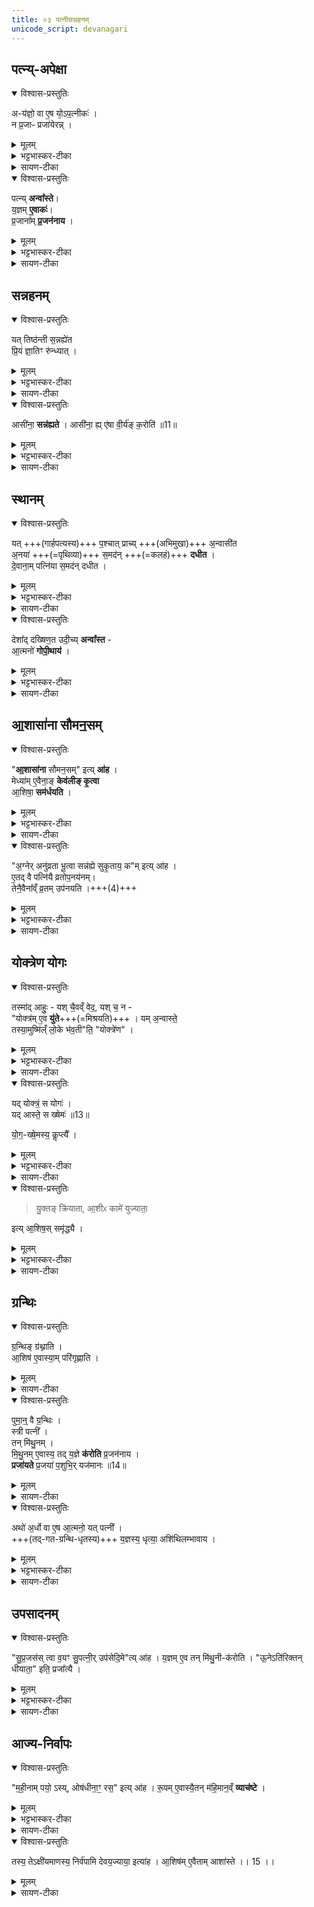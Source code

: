 ```yaml
---
title: ०३ पत्नीसन्नहनम्  
unicode_script: devanagari
---
```



## पत्न्य्-अपेक्षा
<details open><summary>विश्वास-प्रस्तुतिः</summary>

अ-य॑ज्ञो॒ वा ए॒ष यो᳕ऽप॒त्नीकः॑ ।  
न प्र॒जाᳶ प्रजा॑येरन्न् ।
</details>

<details><summary>मूलम्</summary>

अय॑ज्ञो॒ वा ए॒षः ।
यो॑ऽप॒त्नीकः॑ ।
न प्र॒जाᳶ प्रजा॑येरन्न् ।
</details>

<details><summary>भट्टभास्कर-टीका</summary>

1अयज्ञो वा इत्यादि ॥ यज्ञोऽप्ययज्ञः यज्ञकार्याकरणात्, यथा पुत्रकार्याकरणात् पुत्रोऽप्यपुत्र इत्युच्यते ।
</details>

<details><summary>सायण-टीका</summary>

योक्त्रबन्धनाय गार्हपत्यसमीपे पत्न्या उपवेशनं विधत्ते – ‘अयज्ञो वा एषः। योऽपत्नीकः। न प्रजाः प्रजायेरन्। 
</details>

<details open><summary>विश्वास-प्रस्तुतिः</summary>

पत्न्य् **अन्वा᳚स्ते**।  
य॒ज्ञम् **ए॒वाकः॑**।  
प्र॒जाना᳚म् **प्र॒जन॑नाय** ।
</details>

<details><summary>मूलम्</summary>

पत्न्यन्वा᳚स्ते ।
य॒ज्ञमे॒वाकः॑ ।  
प्र॒जाना᳚म्प्र॒जन॑नाय ।
</details>

<details><summary>भट्टभास्कर-टीका</summary>

अन्वास्ते गार्हपत्यमनुगताऽऽस्ते । तथा कुर्वन्ती अयज्ञापनोदनेन यज्ञमेवाकः करोति । लुङि पूर्ववत् च्लेर्लुक् ।
</details>

<details><summary>सायण-टीका</summary>

पत्न्यन्वास्ते। यज्ञमेवाकः। प्रजानां प्रजननाय’ (ब्रा. का. ३ प्र. ३ अ. ३) इति। अकः कृतवान्भवति। 
</details>

## सन्नहनम्
<details open><summary>विश्वास-प्रस्तुतिः</summary>

यत् तिष्ठ॑न्ती स॒न्नह्ये॑त  
प्रि॒यं ज्ञा॒तिꣳ रु॑न्ध्यात् ।
</details>

<details><summary>मूलम्</summary>

यत्तिष्ठ॑न्ती स॒न्नह्ये॑त ।
प्रि॒यं ज्ञा॒तिꣳ रु॑न्ध्यात् ।
</details>

<details><summary>भट्टभास्कर-टीका</summary>

प्रियमिति मातरं पितरं वा, उच्चलितत्वात् ।
</details>

<details><summary>सायण-टीका</summary>

बन्धनकालेऽप्युपवेशनमेव न तूत्थानयित्याह — ‘यत्तिष्ठन्ती संनह्येत। प्रियं ज्ञातिꣳ रुन्ध्यात्। 
</details>

<details open><summary>विश्वास-प्रस्तुतिः</summary>

आसी॑ना॒ **सन्न॑ह्यते** ।
आसी॑ना॒ ह्य् ए॑षा वी॒र्य॑ङ् क॒रोति॑ ॥11॥
</details>

<details><summary>मूलम्</summary>

आसी॑ना॒ सन्न॑ह्यते ।
आसी॑ना॒ ह्ये॑षा वी॒र्य॑ङ्क॒रोति॑ ॥11॥
</details>

<details><summary>भट्टभास्कर-टीका</summary>

आसीना हि वीर्यवती स्त्री भवति न तथा तिष्ठन्ती ।
</details>

<details><summary>सायण-टीका</summary>

आसीना संनह्यते। आसीना ह्येषा वीर्यं करोति’ (ब्रा. का. ३ प्र. ३ अ. ३) इति। रुन्ध्यात् नाशयेत्। 
</details>

## स्थानम्
<details open><summary>विश्वास-प्रस्तुतिः</summary>

यत् +++(गार्हपत्यस्य)+++ प॒श्चात् प्राच्य् +++(अभिमुखा)+++ अ॒न्वासी॑त  
अ॒नया॑ +++(=पृथिव्या)+++ स॒मद॑न् +++(=कलहं)+++ **दधीत** ।  
दे॒वाना॒म् पत्नि॑या स॒मद॑न् दधीत ।
</details>

<details><summary>मूलम्</summary>

यत्प॒श्चात्प्राच्य॒न्वासी॑त ।
अ॒नया॑ स॒मद॑न्दधीत ।
दे॒वाना॒म् पत्नि॑या स॒मद॑न् दधीत ।
</details>

<details><summary>भट्टभास्कर-टीका</summary>

पश्चादिति । अपरतो गार्हपत्यस्य । अनया पृथिव्या ।

एवमासीना पत्नी समदं कलहं दधीत तथाऽऽसीनत्वात् पृथिव्याः, ततश्चायज्ञिया स्यात् ।  
इयम् अपि देवानां पत्न्या समदं दधीत देवपत्नीनां स्थानत्वात्तस्य । 
</details>

<details><summary>सायण-टीका</summary>

चिरमप्यवस्थातुं शक्यत्वादासीनायाः सामर्थमस्ति। दिग्देशौ विधत्ते – ‘यत्पश्चात्प्राच्यन्वासीत। अनया समदं दधीत। देवानां पत्निया समदं दधीत। 
</details>

<details open><summary>विश्वास-प्रस्तुतिः</summary>

देशा᳚द् दख्षिण॒त उदी॒च्य् **अन्वा᳚स्त** -  
आ॒त्मनो॑ **गोपी॒थाय॑** ।
</details>

<details><summary>मूलम्</summary>

देशा᳚द्दख्षिण॒त उदी॒च्यन्वा᳚स्ते ।
आ॒त्मनो॑ गोपी॒थाय॑ ।
</details>

<details><summary>भट्टभास्कर-टीका</summary>

तस्मात् ततो देशात् दक्षिणत उदीची उपविशति ॥
</details>

<details><summary>सायण-टीका</summary>

देशाद्दक्षिणत उदीच्यन्वास्ते। आत्मनो गोपीथाय’ (ब्रा. का. ३ प्र. ३ अ.३) इति। समदः कलहः। 
</details>

## आ॒शासा॑ना सौमन॒सम्
<details open><summary>विश्वास-प्रस्तुतिः</summary>

"**आ॒शासा॑ना** सौमन॒सम्" इत्य् **आ॑ह** ।  
मेध्या॑म् ए॒वैना॒ङ् **केव॑लीङ् कृ॒त्वा**  
आ॒शिषा॒ **सम॑र्धयति** ।
</details>

<details><summary>मूलम्</summary>

आ॒शासा॑ना सौमन॒समित्या॑ह ।
मेध्या॑मे॒वैना॒ङ्केव॑लीङ्कृ॒त्वा ।
आ॒शिषा॒ सम॑र्धयति ।
</details>

<details><summary>भट्टभास्कर-टीका</summary>

2आशासानेति योक्त्रेण पत्न्याः संनहनम् ॥
</details>

<details><summary>सायण-टीका</summary>

> ननु सर्वा अपि योषितः सौमनस्यादि-कामान् आशासते  
तत्र को विशेषोऽस्या इत्य् आशङ्क्य मन्त्रे पूर्वार्धस्याभिप्रायमाह —   
‘आशासाना सौमनसमित्याह। मेध्यामेवैनां केवलीं कृत्वा। आशिषा समर्धयति’ (ब्रा. का. ३ प्र. ३ अ. ३) इति।  

देव-यजन-प्रवेशेन यज्ञ-योग्यां पाप-क्षयेण केवलीं कृत्वा  
ऽऽशासानेति ब्रुवन् सत्ययाऽऽशिषा समृद्धां करोति।  
</details>


<details open><summary>विश्वास-प्रस्तुतिः</summary>

"अ॒ग्नेर् अनु॑व्रता भू॒त्वा सन्न॑ह्ये सुकृ॒ताय॒ क"म् इत्य् आ॑ह ।   
ए॒तद् वै पत्नि॑यै व्रतोप॒नय॑नम्।  
तेनै॒वैना᳚व्ँ व्र॒तम् उप॑नयति ।+++(4)+++
</details>

<details><summary>मूलम्</summary>

अ॒ग्नेर् अनु॑व्रता भू॒त्वा सन्न॑ह्ये सुकृ॒ताय॒ कमित्या॑ह ।

ए॒तद्वै पत्नि॑यै व्रतोप॒नय॑नम् ॥12॥  
तेनै॒वैना᳚व्ँव्र॒तमुप॑नयति ।
</details>

<details><summary>भट्टभास्कर-टीका</summary>

व्रतोपनयनमिति । 'अग्नेरनुव्रता' इति च मन्त्रलिङ्गम् ।
</details>

<details><summary>सायण-टीका</summary>

अनुव्रतसूचितमर्थमाह – ‘अग्नेरनुव्रता भूत्वा संनह्ये सुकृताय कमित्याह। एतद्वै पत्नियै व्रतोपनयनम्। तेनैवैनां व्रतमुपनयति’ (ब्रा. का. ३ प्र. ३ अ. ३) इति। 
</details>

## योक्त्रेण योगः
<details open><summary>विश्वास-प्रस्तुतिः</summary>

तस्मा॑द् आहुः॒ - यश् चै॒वव्ँ वेद॒, यश् च॒ न -  
"योक्त्र॑म् ए॒व **यु॑ते**+++(=मिश्रयति)+++ ।
यम् अ॒न्वास्ते॒  
तस्या॒मुष्मि॑ल्ँ लो॒के भ॑व॒ती"ति॒ "योक्त्रे॑ण" ।
</details>

<details><summary>मूलम्</summary>

तस्मा॑दाहुः ।  
यश्चै॒वव्ँ वेद॒ यश्च॒ न ।  
योक्त्र॑मे॒व यु॑ते ।  
यम॒न्वास्ते᳚ ।  
तस्या॒मुष्मि॑ल्ँ लो॒के भ॑व॒तीति॒ योक्त्रे॑ण ।
</details>

<details><summary>भट्टभास्कर-टीका</summary>

तस्माद् आहुर् इति ।  
यश्चैवं संनहन-महिमानं वेद  
यश्च न वेद लौकिकः  
ते सर्वेऽपि वक्ष्यमाणम् आहुः ।  
योक्त्रेण यत् संनहनं, तद् **युते** मिश्रयति  
नित्याविनाभूताम् एनां करोति ।  
व्यत्ययेनात्मनेपदम् ।  
कथं? यमन्वास्ते अनुवर्तते तस्यैव अमुष्मिन् परस्मिन् लोके भवति योक्त्रेण सन्नद्धा पत्नीति, एवं संनहनं अवियोगायेति सर्वेपि वदन्ति । 'अनुव्रता' इति मन्त्रपदमेतेन व्याख्यातम् ।
</details>

<details><summary>सायण-टीका</summary>

अस्मिन्नर्थे लौकिकवैदिकप्रसिद्धिं दर्शयति — ‘तस्मादाहुः। यश्चैवं वेद यश्च न। योक्त्रमेव युते। यमन्वास्ते। तस्यामुष्मिँल्लोके भवतीति योक्त्रेण’ (ब्रा. का. ३ प्र. ३ अ. ३) इति। 
</details>

<details open><summary>विश्वास-प्रस्तुतिः</summary>

यद् योक्त्रं॒ स योगः॑ ।   
यद् आस्ते॒ स ख्षेमः॑ ॥13॥  

यो॒ग॒-ख्षे॒मस्य॒ कॢप्त्यै᳚ ।
</details>

<details><summary>मूलम्</summary>

यद्योक्त्र᳚म् ।
स योगः॑ ।

यदास्ते᳚ ।
स ख्षेमः॑ ॥13॥

यो॒ग॒ख्षे॒मस्य॒ कॢप्त्यै᳚ ।
</details>

<details><summary>भट्टभास्कर-टीका</summary>

किञ्चेत्याह - योक्त्रं योगः अलब्धलाभतुल्यः, आसनं नाम क्षेमः लब्धपरिपालनतुल्यः, तस्मादासनं योक्त्रेण संनहनं योगक्षेमस्य कॢप्त्यै भवति, योगः सन्निहितः क्षेमः योगक्षेमः ॥
</details>

<details><summary>सायण-टीका</summary>

प्रकारान्तरेण योक्त्रं स्तौति – ‘यद्योक्त्रम्। स योगः। यदास्ते। स क्षेमः। योगक्षेमस्य कॢप्त्यै’ (ब्रा. का. ३ प्र. ३ अ. ३) इति। अप्राप्तस्य वस्तुनः प्राप्तिर्योगः। प्राप्तस्य रक्षणं क्षेमः। 
</details>


<details open><summary>विश्वास-प्रस्तुतिः</summary>

> यु॒क्तङ् क्रि॑याता, आ॒शीᳵ कामे॑ युज्याता॒ 

इत्य् आ॒शिष॒स् समृ॑द्ध्यै ।
</details>

<details><summary>मूलम्</summary>

यु॒क्तङ्क्रि॑याता आ॒शीᳵ कामे॑ युज्याता॒ इति॑ ।
आ॒शिष॒स्समृ॑द्ध्यै ।
</details>

<details><summary>भट्टभास्कर-टीका</summary>

3पुनश्च प्रयोजनान्तरवत्तया संनहनं स्तूयते - अतः परं मया युक्तम् एव क्रियेत मया कृतं सर्वं युक्तम् एवास्तु ।

आशीः कामे कामानामाशीः सद्य एव युज्येत युक्ता एव आशिषस्सन्तु इत्यनया धिया योक्ष्यमाणा संनह्मतेऽसौ, तस्मात् आशिषस्समृद्ध्यै भवति । संनहनमन्त्रलिङ्गं च 'आशासाना'1 इति । उभयत्रापि लेटि 'वैतोऽन्यत्र' इत्यैकारः ।
</details>

<details><summary>सायण-टीका</summary>

मनसि किमभिप्रेत्यासौ बध्यत इत्याशङ्क्याऽऽह — ‘युक्तं क्रियाता आशीः कामे युज्याता इति। आशिषः समृद्ध्यै’ (ब्रा. का. ३ प्र. ३ अ. ३) इति। 
</details>

## ग्रन्थिः

<details open><summary>विश्वास-प्रस्तुतिः</summary>

ग्र॒न्थिङ् ग्र॑थ्नाति ।   
आ॒शिष॑ ए॒वास्या॒म् परि॑गृह्णाति ।    
</details>

<details><summary>मूलम्</summary>

ग्र॒न्थिङ्ग्र॑थ्नाति ।   
आ॒शिष॑ ए॒वास्या॒म्परि॑गृह्णाति ।    
</details>

<details><summary>सायण-टीका</summary>

विधत्ते — ‘ग्रन्थिं ग्रथ्नाति। आशिष एवास्यां परिगृह्णाति। 
</details>

<details open><summary>विश्वास-प्रस्तुतिः</summary>

पुमा॒न्॒ वै ग्र॒न्थिः ।  
स्त्री पत्नी᳚ ।  
तन् मि॑थु॒नम् ।  
मि॒थु॒नम् ए॒वास्य॒ तद् य॒ज्ञे **क॑रोति** प्र॒जन॑नाय ।  
**प्रजा॑यते** प्र॒जया॑ प॒शुभि॒र् यज॑मानः ॥14॥  
</details>

<details><summary>मूलम्</summary>

पुमा॒न्॒वै ग्र॒न्थिः ।  
स्त्री पत्नी᳚ ।  
तन्मि॑थु॒नम् ।  
मि॒थु॒नमे॒वास्य॒ तद्य॒ज्ञे क॑रोति प्र॒जन॑नाय ।  
प्रजा॑यते प्र॒जया॑ प॒शुभि॒र्यज॑मानः ॥14॥  

</details>

<details><summary>सायण-टीका</summary>

पुमान्वै ग्रन्थिः। स्त्री पत्नी। तन्मिथुनम्। मिथुनमेवास्य तद्यज्ञे करोति प्रजननाय। प्रजायते प्रजया पशुभिर्यजमानः। 
</details>


<details open><summary>विश्वास-प्रस्तुतिः</summary>

अथो॑ अ॒र्धो वा ए॒ष आ॒त्मनो॒ यत् पत्नी᳚ ।  
+++(तद्-गत-ग्रन्थि-धृतस्य)+++ य॒ज्ञस्य॒ धृत्या॒ अशि॑थिलम्भावाय ।
</details>

<details><summary>मूलम्</summary>

अथो॑ अ॒र्धो वा ए॒ष आ॒त्मनः॑ ।  
यत्पत्नी᳚ ।  
य॒ज्ञस्य॒ धृत्या॒ अशि॑थिलम्भावाय ।
</details>

<details><summary>भट्टभास्कर-टीका</summary>

अशिथिलंभावाय अशिथिलभावाय । च्वेरम्भावः छान्दसः ॥
</details>

<details><summary>सायण-टीका</summary>

अथो अर्धो वा एष आत्मनः। यत्पत्नी। यज्ञस्य धृत्या अशिथिलंभावाय’ (ब्रा. का. ३ प्र. ३ अ. ३)  

सौमनस्याद्याशिषः सर्वा अपि योक्त्रग्रन्थिना तस्यां परिगृहीता भवन्ति।   
यज्ञ-कर्तुर् अर्ध-स्वरूप-भूता पत्नी।  
ततस्तदीय-ग्रन्थिना यज्ञो ध्रियते न तु शिथिलो भवति।
</details>


## उपसादनम्
<details open><summary>विश्वास-प्रस्तुतिः</summary>

"सु॒प्र॒जस॑स् त्वा व॒यꣳ सु॒पत्नी॒र् उप॑सेदि॒मे"त्य् आ॑ह ।
य॒ज्ञम् ए॒व तन् मि॑थु॒नी-क॑रोति ।
"ऊ॒नेऽति॑रिक्तन् धीयाता॒" इति॒ प्रजा᳚त्यै ।
</details>

<details><summary>मूलम्</summary>

सु॒प्र॒जस॑स्त्वा व॒यꣳ सु॒पत्नी॒रुप॑सेदि॒मेत्या॑ह ।
य॒ज्ञमे॒व तन्मि॑थु॒नीक॑रोति ।
"ऊ॒नेऽति॑रिक्तन् धीयाता॒" इति॒ प्रजा᳚त्यै ।
</details>

<details><summary>भट्टभास्कर-टीका</summary>

4सुप्रजस इति पत्न्या गार्हपत्योपसदनम् ॥ मिथुनीकरोतीति । मिथुनवान् मिथुनी पत्न्यनुप्रवेशेन यज्ञो मिथुनवान् क्रियते ।  
कोऽर्थोऽनयेति चेत् पत्नीकृत्यं दर्शयति - ऊने छिद्रे अतिरिक्तं धीयातै कथं नाम छिद्रपूरणेन समीकृतो यज्ञः स्यादिति । तच्च मिथुनत्वं प्रजात्यै भवति, छिद्रपूरणरूपत्वात् मिथुनव्यापारस्य ॥
</details>

<details><summary>सायण-टीका</summary>

पत्न्या उपसी(स)दने प्रयोजनं दर्शयति — ‘सुप्रजसस्त्वा वयꣳ सुपत्नीरुपसेदिमेत्याह। यज्ञमेव तन्मिथुनी करोति। ऊनेऽतिरिक्तं धीयाता इति प्रजात्यै’ (ब्रा. का. ३ प्र. ३ अ. ३) इति। 
</details>

## आज्य-निर्वापः

<details open><summary>विश्वास-प्रस्तुतिः</summary>

"म॒ही॒नाम् पयो॒ ऽस्य्, ओष॑धीना॒ꣳ॒ रस॒" इत्य् आ॑ह ।
रू॒पम् ए॒वास्यै॒तन् म॑हि॒मान॒व्ँ **व्याच॑ष्टे** ।
</details>

<details><summary>मूलम्</summary>

"म॒ही॒नाम्पयो॒ऽस्योष॑धीना॒ꣳ॒ रस॒" इत्या॑ह ।
रू॒पमे॒वास्यै॒तन्म॑हि॒मान॒व्ँव्याच॑ष्टे ।
</details>


<details><summary>भट्टभास्कर-टीका</summary>

5महीनाम् इत्याज्यनिर्वपणम् ॥

इति तैत्तिरीयब्राह्मणे तृतीये तृतीये तृतीयोऽनुवाकः ॥  

</details>

<details><summary>सायण-टीका</summary>

इमं विष्यामि समायुषेत्यस्य मन्त्रद्वयस्यात्राप्रासङ्गिकत्वात्तद्व्याख्यानमुपेक्ष्यानन्तरस्य मन्त्रस्य पूर्वभागे स्पष्टार्थतां दर्शयति – ‘महीनां पयोऽस्योषधीनाꣳ रस इत्याह। रूपेमवास्यैतन्महिमानं व्याचष्टे’ (ब्रा. का. ३ प्र. ३ अ. ३) इति। 
</details>

<details open><summary>विश्वास-प्रस्तुतिः</summary>

तस्य॒ तेऽक्षी॑यमाणस्य॒ निर्व॑पामि देवय॒ज्याया॒ इत्या॑ह । आ॒शिष॑म् ए॒वैताम् आशा॑स्ते ।। 15 ।।
</details>

<details><summary>मूलम्</summary>

तस्य॒ तेऽक्षी॑यमाणस्य॒ निर्व॑पामि देवय॒ज्याया॒ इत्या॑ह । आ॒शिष॑मे॒वैतामा शा॑स्ते ।। 15 ।।
</details>

<details><summary>सायण-टीका</summary>

उत्तरभागस्य तेऽक्षीयमाणस्येति पदस्याभिप्रायमाह – ‘तस्य तेऽक्षीयमाणस्य निर्वपामि देवयज्याया इत्याह। आशिषमेवैतामाशास्ते’ (ब्रा. का. ३ प्र. ३ अ. ३) इति। 
</details>
